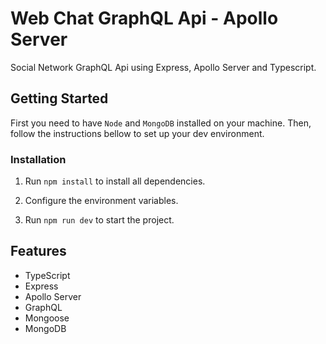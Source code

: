 # Web Chat GraphQL Api - Apollo Server

Social Network GraphQL Api using Express, Apollo Server and Typescript. 

## Getting Started
First you need to have `Node` and `MongoDB` installed on your machine. Then, follow the instructions bellow to set up your dev environment.

### Installation

1. Run `npm install` to install all dependencies.

2. Configure the environment variables.

3. Run `npm run dev` to start the project.

## Features
- TypeScript
- Express
- Apollo Server
- GraphQL
- Mongoose
- MongoDB
